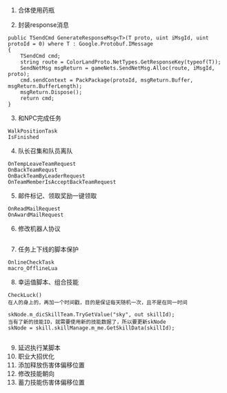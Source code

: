 1. 合体使用药瓶


2. 封装response消息  

```
public TSendCmd GenerateResponseMsg<T>(T proto, uint iMsgId, uint protoId = 0) where T : Google.Protobuf.IMessage
{
    TSendCmd cmd;
    string route = ColorLandProto.NetTypes.GetResponseKey(typeof(T));
    SendNetMsg msgReturn = gameNets.SendNetMsg.Alloc(route, iMsgId, proto);
    cmd.sendContext = PackPackage(protoId, msgReturn.Buffer, msgReturn.BufferLength);
    msgReturn.Dispose();
    return cmd;
}
```


3. 和NPC完成任务
```
WalkPositionTask
IsFinished
```
4. 队长召集和队员离队
```
OnTempLeaveTeamRequest
OnBackTeamRequst
OnBackTeamByLeaderRequest
OnTeamMemberIsAcceptBackTeamRequest
```
5. 邮件标记、领取奖励一键领取
```
OnReadMailRequest
OnAwardMailRequest
```
6. 修改机器人协议
```

```
7. 任务上下线的脚本保护
```
OnlineCheckTask
macro_OfflineLua
```
8. 幸运值脚本、组合技能
```
CheckLuck()
在人的身上的，再加一个时间戳，目的是保证每天随机一次，且不是在同一时间

skNode.m_dicSkillTeam.TryGetValue("sky", out skillId);
当有了新的技能ID，就需要使用新的技能数据了，所以要更新skNode
skNode = skill.skillManage.m_me.GetSkillData(skillId);
 
```
9. 延迟执行某脚本
10. 职业大招优化
11. 添加释放伤害体偏移位置 
12. 修改技能朝向
13. 蓄力技能伤害体偏移位置
